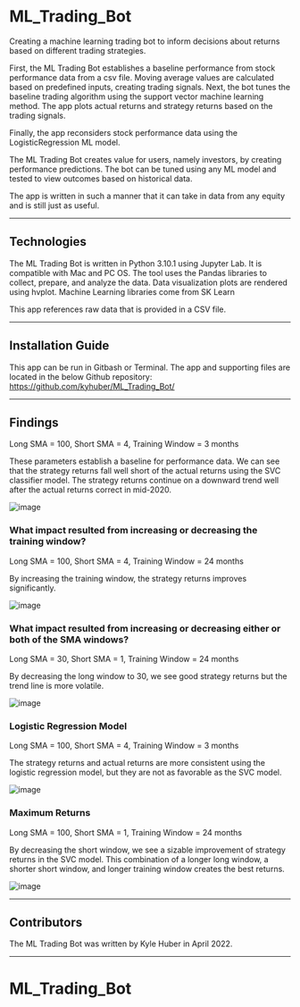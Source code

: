 # ML_Trading_Bot

Creating a machine learning trading bot to inform decisions about returns based on different trading strategies.

First, the ML Trading Bot establishes a baseline performance from stock performance data from a csv file. Moving average values are calculated based on predefined inputs, creating trading signals. Next, the bot tunes the baseline trading algorithm using the support vector machine learning method. The app plots actual returns and strategy returns based on the trading signals.

Finally, the app reconsiders stock performance data using the LogisticRegression ML model.

The ML Trading Bot creates value for users, namely investors, by creating performance predictions. The bot can be tuned using any ML model and tested to view outcomes based on historical data.

The app is written in such a manner that it can take in data from any equity and is still just as useful.

---

## Technologies

The ML Trading Bot is written in Python 3.10.1 using Jupyter Lab. It is compatible with Mac and PC OS.
The tool uses the Pandas libraries to collect, prepare, and analyze the data.
Data visualization plots are rendered using hvplot.
Machine Learning libraries come from SK Learn

This app references raw data that is provided in a CSV file.

---

## Installation Guide

This app can be run in Gitbash or Terminal. The app and supporting files are located in the below Github repository:
https://github.com/kyhuber/ML_Trading_Bot/

---

## Findings

Long SMA = 100, Short SMA = 4, Training Window = 3 months

These parameters establish a baseline for performance data. We can see that the strategy returns fall well short of the actual returns using the SVC classifier model. The strategy returns continue on a downward trend well after the actual returns correct in mid-2020.

![image](https://user-images.githubusercontent.com/69730757/162492392-36fd50ae-ec42-4715-99e1-e1641b4ef4ff.png)


### What impact resulted from increasing or decreasing the training window?

Long SMA = 100, Short SMA = 4, Training Window = 24 months

By increasing the training window, the strategy returns improves significantly.

![image](https://user-images.githubusercontent.com/69730757/162492502-5d2d0f59-af50-40a4-ad3a-422815843c6c.png)


### What impact resulted from increasing or decreasing either or both of the SMA windows?

Long SMA = 30, Short SMA = 1, Training Window = 24 months

By decreasing the long window to 30, we see good strategy returns but the trend line is more volatile.

![image](https://user-images.githubusercontent.com/69730757/162493558-93493025-e552-4cd4-a519-c83e3deb5568.png)


### Logistic Regression Model

Long SMA = 100, Short SMA = 4, Training Window = 3 months

The strategy returns and actual returns are more consistent using the logistic regression model, but they are not as favorable as the SVC model.

![image](https://user-images.githubusercontent.com/69730757/162497814-4cf7a5ba-db44-4256-836f-8014fd1e2c1b.png)


### Maximum Returns

Long SMA = 100, Short SMA = 1, Training Window = 24 months

By decreasing the short window, we see a sizable improvement of strategy returns in the SVC model. This combination of a longer long window, a shorter short window, and longer training window creates the best returns.

![image](https://user-images.githubusercontent.com/69730757/162492824-ff710fb2-7fda-4c02-8598-924328911b58.png)

---

## Contributors

The ML Trading Bot was written by Kyle Huber in April 2022.

---

# ML_Trading_Bot
